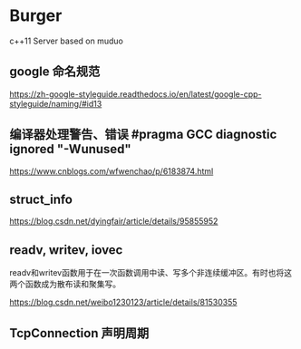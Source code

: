 # Burger

c++11 Server based on muduo

## google 命名规范

https://zh-google-styleguide.readthedocs.io/en/latest/google-cpp-styleguide/naming/#id13

## 编译器处理警告、错误 #pragma GCC diagnostic ignored "-Wunused"

https://www.cnblogs.com/wfwenchao/p/6183874.html

## struct_info 

https://blog.csdn.net/dyingfair/article/details/95855952

## readv, writev, iovec

readv和writev函数用于在一次函数调用中读、写多个非连续缓冲区。有时也将这两个函数成为散布读和聚集写。

https://blog.csdn.net/weibo1230123/article/details/81530355

## TcpConnection 声明周期